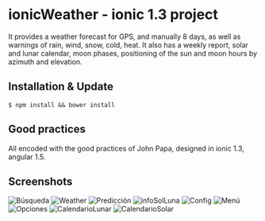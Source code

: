 # ionicWeather - ionic 1.3 project
It provides a weather forecast for GPS, and manually 8 days, as well as warnings of rain, wind, snow, cold, heat.
It also has a weekly report, solar and lunar calendar, moon phases, positioning of the sun and moon hours by azimuth and elevation.


## Installation & Update
```
$ npm install && bower install
```


## Good practices
All encoded with the good practices of John Papa, designed in ionic 1.3, angular 1.5.


## Screenshots
![Búsqueda](https://github.com/jolugama/ionicWeather/tree/master/screenshots/busqueda.png)
![Weather](https://github.com/jolugama/ionicWeather/tree/master/screenshots/weather.png)
![Predicción](https://github.com/jolugama/ionicWeather/tree/master/screenshots/prediccion.png)
![infoSolLuna](https://github.com/jolugama/ionicWeather/tree/master/screenshots/infoSolLuna.png)
![Config](https://github.com/jolugama/ionicWeather/tree/master/screenshots/config.png)
![Menú](https://github.com/jolugama/ionicWeather/tree/master/screenshots/menu.png)
![Opciones](https://github.com/jolugama/ionicWeather/tree/master/screenshots/opciones.png)
![CalendarioLunar](https://github.com/jolugama/ionicWeather/tree/master/screenshots/calendarioLunar.png)
![CalendarioSolar](https://github.com/jolugama/ionicWeather/tree/master/screenshots/calendarioSolar.png)

